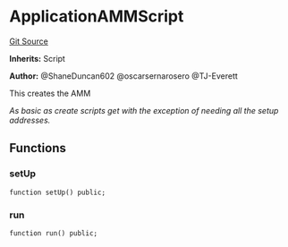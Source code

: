 # ApplicationAMMScript
[Git Source](https://github.com/thrackle-io/rules-protocol/blob/ca661487b49e5b916c4fa8811d6bdafbe530a6c8/src/example/script/ApplicationAMM.s.sol)

**Inherits:**
Script

**Author:**
@ShaneDuncan602 @oscarsernarosero @TJ-Everett

This creates the AMM

*As basic as create scripts get with the exception of needing all the setup addresses.*


## Functions
### setUp


```solidity
function setUp() public;
```

### run


```solidity
function run() public;
```

